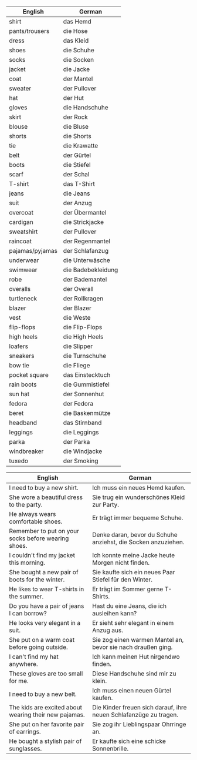 
| English         | German             |
| --------------- | ------------------ |
| shirt           | das Hemd           |
| pants/trousers  | die Hose           |
| dress           | das Kleid          |
| shoes           | die Schuhe         |
| socks           | die Socken         |
| jacket          | die Jacke          |
| coat            | der Mantel         |
| sweater         | der Pullover       |
| hat             | der Hut            |
| gloves          | die Handschuhe     |
| skirt           | der Rock           |
| blouse          | die Bluse          |
| shorts          | die Shorts         |
| tie             | die Krawatte       |
| belt            | der Gürtel         |
| boots           | die Stiefel        |
| scarf           | der Schal          |
| T-shirt         | das T-Shirt        |
| jeans           | die Jeans          |
| suit            | der Anzug          |
| overcoat        | der Übermantel     |
| cardigan        | die Strickjacke    |
| sweatshirt      | der Pullover       |
| raincoat        | der Regenmantel    |
| pajamas/pyjamas | der Schlafanzug    |
| underwear       | die Unterwäsche    |
| swimwear        | die Badebekleidung |
| robe            | der Bademantel     |
| overalls        | der Overall        |
| turtleneck      | der Rollkragen     |
| blazer          | der Blazer         |
| vest            | die Weste          |
| flip-flops      | die Flip-Flops     |
| high heels      | die High Heels     |
| loafers         | die Slipper        |
| sneakers        | die Turnschuhe     |
| bow tie         | die Fliege         |
| pocket square   | das Einstecktuch   |
| rain boots      | die Gummistiefel   |
| sun hat         | der Sonnenhut      |
| fedora          | der Fedora         |
| beret           | die Baskenmütze    |
| headband        | das Stirnband      |
| leggings        | die Leggings       |
| parka           | der Parka          |
| windbreaker     | die Windjacke      |
| tuxedo          | der Smoking        |


| English                                               | German                                                            |
| ----------------------------------------------------- | ----------------------------------------------------------------- |
| I need to buy a new shirt.                            | Ich muss ein neues Hemd kaufen.                                   |
| She wore a beautiful dress to the party.              | Sie trug ein wunderschönes Kleid zur Party.                       |
| He always wears comfortable shoes.                    | Er trägt immer bequeme Schuhe.                                    |
| Remember to put on your socks before wearing shoes.   | Denke daran, bevor du Schuhe anziehst, die Socken anzuziehen.     |
| I couldn't find my jacket this morning.               | Ich konnte meine Jacke heute Morgen nicht finden.                 |
| She bought a new pair of boots for the winter.        | Sie kaufte sich ein neues Paar Stiefel für den Winter.            |
| He likes to wear T-shirts in the summer.              | Er trägt im Sommer gerne T-Shirts.                                |
| Do you have a pair of jeans I can borrow?             | Hast du eine Jeans, die ich ausleihen kann?                       |
| He looks very elegant in a suit.                      | Er sieht sehr elegant in einem Anzug aus.                         |
| She put on a warm coat before going outside.          | Sie zog einen warmen Mantel an, bevor sie nach draußen ging.      |
| I can't find my hat anywhere.                         | Ich kann meinen Hut nirgendwo finden.                             |
| These gloves are too small for me.                    | Diese Handschuhe sind mir zu klein.                               |
| I need to buy a new belt.                             | Ich muss einen neuen Gürtel kaufen.                               |
| The kids are excited about wearing their new pajamas. | Die Kinder freuen sich darauf, ihre neuen Schlafanzüge zu tragen. |
| She put on her favorite pair of earrings.             | Sie zog ihr Lieblingspaar Ohrringe an.                            |
| He bought a stylish pair of sunglasses.               | Er kaufte sich eine schicke Sonnenbrille.                         |